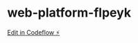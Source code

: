 # web-platform-flpeyk

[Edit in Codeflow ⚡️](https://stackblitz.com/~/github.com/Ricardsson/web-platform-flpeyk)